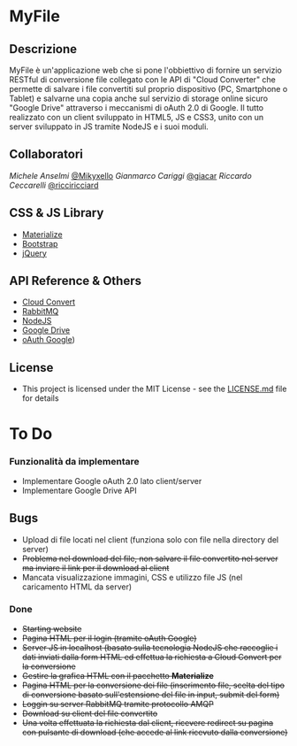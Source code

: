 # MyFile
## Descrizione
MyFile è un'applicazione web che si pone l'obbiettivo di fornire un servizio RESTful di conversione file collegato con le API di "Cloud Converter" che permette di salvare i file convertiti sul proprio dispositivo (PC, Smartphone o Tablet) e salvarne una copia anche sul servizio di storage online sicuro "Google Drive" attraverso i meccanismi di oAuth 2.0 di Google. Il tutto realizzato con un client sviluppato in HTML5, JS e CSS3, unito con un server sviluppato in JS tramite NodeJS e i suoi moduli.

## Collaboratori
*Michele Anselmi* [@Mikyxello](https://github.com/Mikyxello)
*Gianmarco Cariggi* [@giacar](https://github.com/giacar)
*Riccardo Ceccarelli* [@ricciricciard](https://github.com/ricciricciard)

## CSS & JS Library
* [Materialize](http://materializecss.com/)
* [Bootstrap](https://getbootstrap.com/)
* [jQuery](https://code.jquery.com/)

## API Reference & Others
* [Cloud Convert](https://cloudconvert.com/)
* [RabbitMQ](https://www.rabbitmq.com/)
* [NodeJS](https://nodejs.org/en/)
* [Google Drive](https://developers.google.com/drive/)
* [oAuth Google](https://developers.google.com/identity/protocols/OAuth2))

## License
* This project is licensed under the MIT License - see the [LICENSE.md](LICENSE.md) file for details

# To Do
### Funzionalità da implementare
* Implementare Google oAuth 2.0 lato client/server
* Implementare Google Drive API

## Bugs
* Upload di file locati nel client (funziona solo con file nella directory del server)
* <del>Problema nel download del file, non salvare il file convertito nel server ma inviare il link per il download al client</del>
* Mancata visualizzazione immagini, CSS e utilizzo file JS (nel caricamento HTML da server)

### Done
* <del>Starting website</del>
* <del>Pagina HTML per il login (tramite oAuth Google)</del>
* <del>Server JS in localhost (basato sulla tecnologia NodeJS che raccoglie i dati inviati dalla form HTML ed effettua la richiesta a Cloud Convert per la conversione</del>
* <del>Gestire la grafica HTML con il pacchetto <b>Materialize</b></del>
* <del>Pagina HTML per la conversione dei file (inserimento file, scelta del tipo di conversione basato sull'estensione del file in input, submit del form)</del>
* <del>Loggin su server RabbitMQ tramite protocollo AMQP</del>
* <del>Download su client del file convertito</del>
* <del>Una volta effettuata la richiesta dal client, ricevere redirect su pagina con pulsante di download (che accede al link ricevuto dalla conversione)</del>